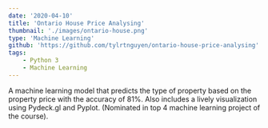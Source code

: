 ```yaml
---
date: '2020-04-10'
title: 'Ontario House Price Analysing'
thumbnail: './images/ontario-house.png'
type: 'Machine Learning'
github: 'https://github.com/tylrtnguyen/ontario-house-price-analysing'
tags:
    - Python 3
    - Machine Learning
---
```


A machine learning model that predicts the type of property based on the property price with the accuracy of 81%. Also includes a lively visualization using Pydeck.gl and Pyplot. (Nominated in top 4 machine learning project of the course).